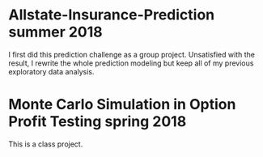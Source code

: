


# Allstate-Insurance-Prediction summer 2018

I first did this prediction challenge as a group project. Unsatisfied with the result, I rewrite the whole prediction modeling but keep all of my previous exploratory data analysis. 

# Monte Carlo Simulation in Option Profit Testing spring 2018
This is a class project.
